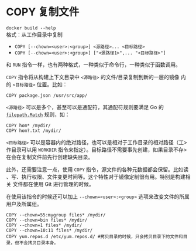 # COPY 复制文件

`docker build --help`  
格式：从工作目录中复制

* `COPY [--chown=<user>:<group>] <源路径>... <目标路径>`
* `COPY [--chown=<user>:<group>] ["<源路径1>",... "<目标路径>"]`

和 `RUN` 指令一样，也有两种格式，一种类似于命令行，一种类似于函数调用。

`COPY` 指令将从构建上下文目录中 `<源路径>` 的文件/目录复制到新的一层的镜像 内的 `<目标路径>` 位置。比如：

```text
COPY package.json /usr/src/app/
```

`<源路径>` 可以是多个，甚至可以是通配符，其通配符规则要满足 Go 的 [`filepath.Match`](https://golang.org/pkg/path/filepath/#Match) 规则，如：

```text
COPY hom* /mydir/
COPY hom?.txt /mydir/
```

`<目标路径>` 可以是容器内的绝对路径，也可以是相对于工作目录的相对路径（工&gt;作目录可以用 `WORKDIR` 指令来指定）。目标路径不需要事先创建，如果目录不存&gt;在会在复制文件前先行创建缺失目录。

此外，还需要注意一点，使用 `COPY` 指令，源文件的各种元数据都会保留。比如读 、写、执行权限、文件变更时间等。这个特性对于镜像定制很有用。特别是构建相关 文件都在使用 Git 进行管理的时候。

在使用该指令的时候还可以加上 `--chown=<user>:<group>` 选项来改变文件的所属 用户及所属组。

```text
COPY --chown=55:mygroup files* /mydir/
COPY --chown=bin files* /mydir/
COPY --chown=1 files* /mydir/
COPY --chown=10:11 files* /mydir/
COPY yum.repos.d /etc/yum.repos.d/ #拷贝目录的时候，只会拷贝目录下的文件和目录，但不会拷贝目录本身。
```

